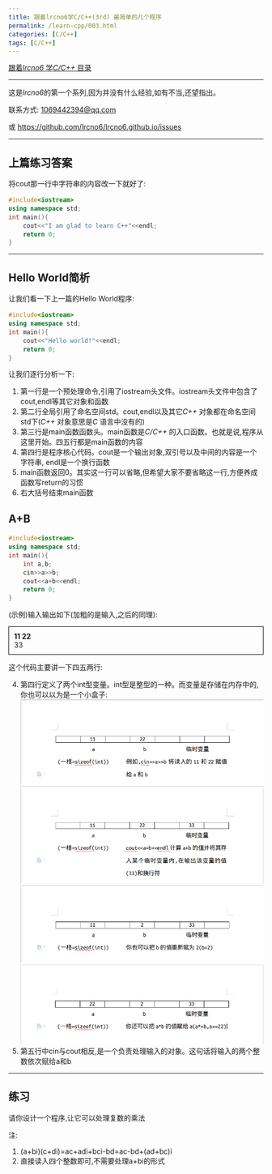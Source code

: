 ```yaml
---
title: 跟着lrcno6学C/C++(3rd) 最简单的几个程序
permalink: /learn-cpp/003.html
categories: [C/C++]
tags: [C/C++]
---
```


[跟着*lrcno6* 学*C/C++* 目录](./000.html)

---

这是*lrcno6*的第一个系列,因为并没有什么经验,如有不当,还望指出。

联系方式: 1069442394@qq.com

或 https://github.com/lrcno6/lrcno6.github.io/issues

---

## 上篇练习答案

将cout那一行中字符串的内容改一下就好了:

```cpp
#include<iostream>
using namespace std;
int main(){
	cout<<"I am glad to learn C++"<<endl;
	return 0;
}
```

---

## Hello World简析

让我们看一下上一篇的Hello World程序:

```cpp
#include<iostream>
using namespace std;
int main(){
	cout<<"Hello world!"<<endl;
	return 0;
}
```

让我们逐行分析一下:

1. 第一行是一个预处理命令,引用了iostream头文件。iostream头文件中包含了cout,endl等其它对象和函数
2. 第二行全局引用了命名空间std。cout,endl以及其它*C++* 对象都在命名空间std下(*C++* 对象意思是*C* 语言中没有的)
3. 第三行是main函数函数头。main函数是*C/C++* 的入口函数。也就是说,程序从这里开始。四五行都是main函数的内容
4. 第四行是程序核心代码。cout是一个输出对象,双引号以及中间的内容是一个字符串, endl是一个换行函数
5. main函数返回0。其实这一行可以省略,但希望大家不要省略这一行,方便养成函数写return的习惯
6. 右大括号结束main函数

## A+B

```cpp
#include<iostream>
using namespace std;
int main(){
	int a,b;
	cin>>a>>b;
	cout<<a+b<<endl;
	return 0;
}
```

(示例)输入输出如下(加粗的是输入,之后的同理):

<style>
	.box{
		border:1px solid black;
		padding:10px;
	}
</style>
<div class="box">
<B>11 22</B><br>
33
</div>

这个代码主要讲一下四五两行:

4. 第四行定义了两个int型变量。int型是整型的一种。而变量是存储在内存中的,你也可以以为是一个小盒子:
![变量解释1](/pic/learn-cpp/003-001.png)
![变量解释2](/pic/learn-cpp/003-002.png)
![变量解释3](/pic/learn-cpp/003-003.png)
![变量解释4](/pic/learn-cpp/003-004.png)
5. 第五行中cin与cout相反,是一个负责处理输入的对象。这句话将输入的两个整数依次赋给a和b

---

## 练习

请你设计一个程序,让它可以处理复数的乘法

注:

1. (a+bi)(c+di)=ac+adi+bci-bd=ac-bd+(ad+bc)i
2. 直接读入四个整数即可,不需要处理a+bi的形式